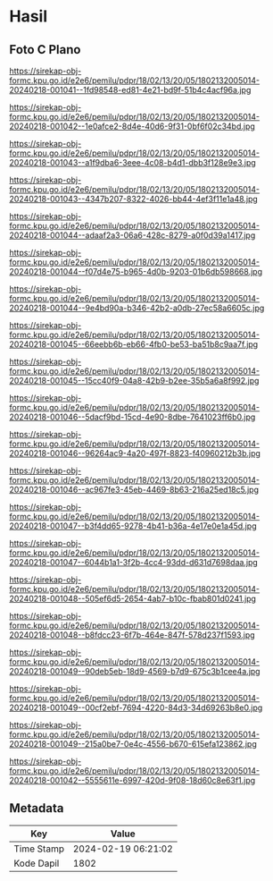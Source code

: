 # Hasil

## Foto C Plano

https://sirekap-obj-formc.kpu.go.id/e2e6/pemilu/pdpr/18/02/13/20/05/1802132005014-20240218-001041--1fd98548-ed81-4e21-bd9f-51b4c4acf96a.jpg

https://sirekap-obj-formc.kpu.go.id/e2e6/pemilu/pdpr/18/02/13/20/05/1802132005014-20240218-001042--1e0afce2-8d4e-40d6-9f31-0bf6f02c34bd.jpg

https://sirekap-obj-formc.kpu.go.id/e2e6/pemilu/pdpr/18/02/13/20/05/1802132005014-20240218-001043--a1f9dba6-3eee-4c08-b4d1-dbb3f128e9e3.jpg

https://sirekap-obj-formc.kpu.go.id/e2e6/pemilu/pdpr/18/02/13/20/05/1802132005014-20240218-001043--4347b207-8322-4026-bb44-4ef3f11e1a48.jpg

https://sirekap-obj-formc.kpu.go.id/e2e6/pemilu/pdpr/18/02/13/20/05/1802132005014-20240218-001044--adaaf2a3-06a6-428c-8279-a0f0d39a1417.jpg

https://sirekap-obj-formc.kpu.go.id/e2e6/pemilu/pdpr/18/02/13/20/05/1802132005014-20240218-001044--f07d4e75-b965-4d0b-9203-01b6db598668.jpg

https://sirekap-obj-formc.kpu.go.id/e2e6/pemilu/pdpr/18/02/13/20/05/1802132005014-20240218-001044--9e4bd90a-b346-42b2-a0db-27ec58a6605c.jpg

https://sirekap-obj-formc.kpu.go.id/e2e6/pemilu/pdpr/18/02/13/20/05/1802132005014-20240218-001045--66eebb6b-eb66-4fb0-be53-ba51b8c9aa7f.jpg

https://sirekap-obj-formc.kpu.go.id/e2e6/pemilu/pdpr/18/02/13/20/05/1802132005014-20240218-001045--15cc40f9-04a8-42b9-b2ee-35b5a6a8f992.jpg

https://sirekap-obj-formc.kpu.go.id/e2e6/pemilu/pdpr/18/02/13/20/05/1802132005014-20240218-001046--5dacf9bd-15cd-4e90-8dbe-7641023ff6b0.jpg

https://sirekap-obj-formc.kpu.go.id/e2e6/pemilu/pdpr/18/02/13/20/05/1802132005014-20240218-001046--96264ac9-4a20-497f-8823-f40960212b3b.jpg

https://sirekap-obj-formc.kpu.go.id/e2e6/pemilu/pdpr/18/02/13/20/05/1802132005014-20240218-001046--ac967fe3-45eb-4469-8b63-216a25ed18c5.jpg

https://sirekap-obj-formc.kpu.go.id/e2e6/pemilu/pdpr/18/02/13/20/05/1802132005014-20240218-001047--b3f4dd65-9278-4b41-b36a-4e17e0e1a45d.jpg

https://sirekap-obj-formc.kpu.go.id/e2e6/pemilu/pdpr/18/02/13/20/05/1802132005014-20240218-001047--6044b1a1-3f2b-4cc4-93dd-d631d7698daa.jpg

https://sirekap-obj-formc.kpu.go.id/e2e6/pemilu/pdpr/18/02/13/20/05/1802132005014-20240218-001048--505ef6d5-2654-4ab7-b10c-fbab801d0241.jpg

https://sirekap-obj-formc.kpu.go.id/e2e6/pemilu/pdpr/18/02/13/20/05/1802132005014-20240218-001048--b8fdcc23-6f7b-464e-847f-578d237f1593.jpg

https://sirekap-obj-formc.kpu.go.id/e2e6/pemilu/pdpr/18/02/13/20/05/1802132005014-20240218-001049--90deb5eb-18d9-4569-b7d9-675c3b1cee4a.jpg

https://sirekap-obj-formc.kpu.go.id/e2e6/pemilu/pdpr/18/02/13/20/05/1802132005014-20240218-001049--00cf2ebf-7694-4220-84d3-34d69263b8e0.jpg

https://sirekap-obj-formc.kpu.go.id/e2e6/pemilu/pdpr/18/02/13/20/05/1802132005014-20240218-001049--215a0be7-0e4c-4556-b670-615efa123862.jpg

https://sirekap-obj-formc.kpu.go.id/e2e6/pemilu/pdpr/18/02/13/20/05/1802132005014-20240218-001042--5555611e-6997-420d-9f08-18d60c8e63f1.jpg


## Metadata

| Key        | Value               |
| ---------- | ------------------- |
| Time Stamp | 2024-02-19 06:21:02 |
| Kode Dapil | 1802                |



